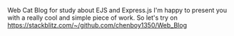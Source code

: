 Web Cat Blog for study about EJS and Express.js	I'm happy to present you with a really cool and simple piece of work.	So let's try on https://stackblitz.com/~/github.com/chenboy1350/Web_Blog
